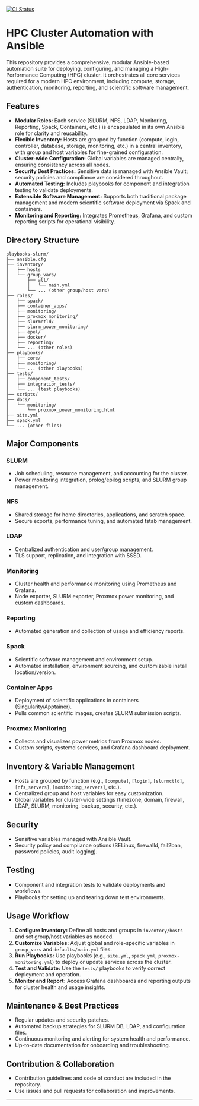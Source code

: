 [![CI Status](https://img.shields.io/github/actions/workflow/status/psantana5/playbooks-slurm/ci-status.yml?label=CI&style=flat-square)](https://github.com/psantana5/playbooks-slurm/actions/workflows/ci-status.yml)

# HPC Cluster Automation with Ansible

This repository provides a comprehensive, modular Ansible-based automation suite for deploying, configuring, and managing a High-Performance Computing (HPC) cluster. It orchestrates all core services required for a modern HPC environment, including compute, storage, authentication, monitoring, reporting, and scientific software management.

## Features

- **Modular Roles:** Each service (SLURM, NFS, LDAP, Monitoring, Reporting, Spack, Containers, etc.) is encapsulated in its own Ansible role for clarity and reusability.
- **Flexible Inventory:** Hosts are grouped by function (compute, login, controller, database, storage, monitoring, etc.) in a central inventory, with group and host variables for fine-grained configuration.
- **Cluster-wide Configuration:** Global variables are managed centrally, ensuring consistency across all nodes.
- **Security Best Practices:** Sensitive data is managed with Ansible Vault; security policies and compliance are considered throughout.
- **Automated Testing:** Includes playbooks for component and integration testing to validate deployments.
- **Extensible Software Management:** Supports both traditional package management and modern scientific software deployment via Spack and containers.
- **Monitoring and Reporting:** Integrates Prometheus, Grafana, and custom reporting scripts for operational visibility.

## Directory Structure
```
playbooks-slurm/
├── ansible.cfg
├── inventory/
│   ├── hosts
│   └── group_vars/
│       ├── all/
│       │   └── main.yml
│       └── ... (other group/host vars)
├── roles/
│   ├── spack/
│   ├── container_apps/
│   ├── monitoring/
│   ├── proxmox_monitoring/
│   ├── slurmctld/
│   ├── slurm_power_monitoring/
│   ├── epel/
│   ├── docker/
│   ├── reporting/
│   └── ... (other roles)
├── playbooks/
│   ├── core/
│   ├── monitoring/
│   └── ... (other playbooks)
├── tests/
│   ├── component_tests/
│   ├── integration_tests/
│   └── ... (test playbooks)
├── scripts/
├── docs/
│   └── monitoring/
│       └── proxmox_power_monitoring.html
├── site.yml
├── spack.yml
└── ... (other files)
```
## Major Components

### SLURM
- Job scheduling, resource management, and accounting for the cluster.
- Power monitoring integration, prolog/epilog scripts, and SLURM group management.

### NFS
- Shared storage for home directories, applications, and scratch space.
- Secure exports, performance tuning, and automated fstab management.

### LDAP
- Centralized authentication and user/group management.
- TLS support, replication, and integration with SSSD.

### Monitoring
- Cluster health and performance monitoring using Prometheus and Grafana.
- Node exporter, SLURM exporter, Proxmox power monitoring, and custom dashboards.

### Reporting
- Automated generation and collection of usage and efficiency reports.

### Spack
- Scientific software management and environment setup.
- Automated installation, environment sourcing, and customizable install location/version.

### Container Apps
- Deployment of scientific applications in containers (Singularity/Apptainer).
- Pulls common scientific images, creates SLURM submission scripts.

### Proxmox Monitoring
- Collects and visualizes power metrics from Proxmox nodes.
- Custom scripts, systemd services, and Grafana dashboard deployment.

## Inventory & Variable Management

- Hosts are grouped by function (e.g., `[compute]`, `[login]`, `[slurmctld]`, `[nfs_servers]`, `[monitoring_servers]`, etc.).
- Centralized group and host variables for easy customization.
- Global variables for cluster-wide settings (timezone, domain, firewall, LDAP, SLURM, monitoring, backup, security, etc.).

## Security

- Sensitive variables managed with Ansible Vault.
- Security policy and compliance options (SELinux, firewalld, fail2ban, password policies, audit logging).

## Testing

- Component and integration tests to validate deployments and workflows.
- Playbooks for setting up and tearing down test environments.

## Usage Workflow

1. **Configure Inventory:** Define all hosts and groups in `inventory/hosts` and set group/host variables as needed.
2. **Customize Variables:** Adjust global and role-specific variables in `group_vars` and `defaults/main.yml` files.
3. **Run Playbooks:** Use playbooks (e.g., `site.yml`, `spack.yml`, `proxmox-monitoring.yml`) to deploy or update services across the cluster.
4. **Test and Validate:** Use the `tests/` playbooks to verify correct deployment and operation.
5. **Monitor and Report:** Access Grafana dashboards and reporting outputs for cluster health and usage insights.

## Maintenance & Best Practices

- Regular updates and security patches.
- Automated backup strategies for SLURM DB, LDAP, and configuration files.
- Continuous monitoring and alerting for system health and performance.
- Up-to-date documentation for onboarding and troubleshooting.

## Contribution & Collaboration

- Contribution guidelines and code of conduct are included in the repository.
- Use issues and pull requests for collaboration and improvements.

---

